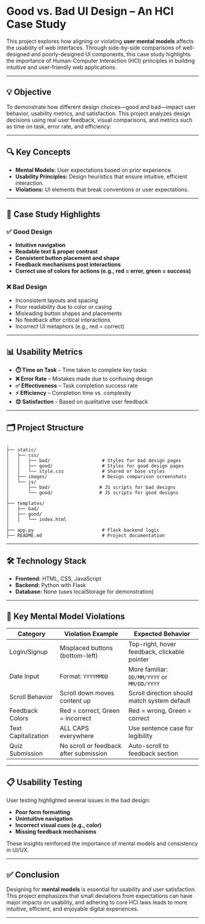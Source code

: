 # Good vs. Bad UI Design – An HCI Case Study

This project explores how aligning or violating **user mental models** affects the usability of web interfaces. Through side-by-side comparisons of well-designed and poorly-designed UI components, this case study highlights the importance of Human-Computer Interaction (HCI) principles in building intuitive and user-friendly web applications.

---

## 💡 Objective

To demonstrate how different design choices—good and bad—impact user behavior, usability metrics, and satisfaction. This project analyzes design decisions using real user feedback, visual comparisons, and metrics such as time on task, error rate, and efficiency.

---

## 🔍 Key Concepts

* **Mental Models:** User expectations based on prior experience.
* **Usability Principles:** Design heuristics that ensure intuitive, efficient interaction.
* **Violations:** UI elements that break conventions or user expectations.

---

## 🧪 Case Study Highlights

### ✅ Good Design

* **Intuitive navigation**
* **Readable text & proper contrast**
* **Consistent button placement and shape**
* **Feedback mechanisms post interactions**
* **Correct use of colors for actions (e.g., red = error, green = success)**

### ❌ Bad Design

* Inconsistent layouts and spacing
* Poor readability due to color or casing
* Misleading button shapes and placements
* No feedback after critical interactions
* Incorrect UI metaphors (e.g., red = correct)

---

## 📊 Usability Metrics

* **⏱️ Time on Task** – Time taken to complete key tasks
* **❌ Error Rate** – Mistakes made due to confusing design
* **✅ Effectiveness** – Task completion success rate
* **⚡ Efficiency** – Completion time vs. complexity
* **😊 Satisfaction** – Based on qualitative user feedback

---

## 🗂️ Project Structure

```
.
├── static/
│   ├── css/
│   │   ├── bad/                   # Styles for bad design pages
│   │   ├── good/                  # Styles for good design pages
│   │   └── style.css              # Shared or base styles
│   ├── images/                    # Design comparison screenshots
│   └── js/
│       ├── bad/                  # JS scripts for bad designs
│       └── good/                 # JS scripts for good designs
│
├── templates/
│   ├── bad/
│   ├── good/
│   │   └── index.html          
│
├── app.py                         # Flask backend logic
├── README.md                      # Project documentation
```

---

## 🛠️ Technology Stack

* **Frontend:** HTML, CSS, JavaScript
* **Backend:** Python with Flask
* **Database:** None (uses localStorage for demonstration)

---

## 🚦 Key Mental Model Violations

| Category            | Violation Example                      | Expected Behavior                            |
| ------------------- | -------------------------------------- | -------------------------------------------- |
| Login/Signup        | Misplaced buttons (bottom-left)        | Top-right, hover feedback, clickable pointer |
| Date Input          | Format: `YYYYMMDD`                     | More familiar: `DD/MM/YYYY` or `MM/DD/YYYY`  |
| Scroll Behavior     | Scroll down moves content up           | Scroll direction should match system default |
| Feedback Colors     | Red = correct, Green = incorrect       | Red = wrong, Green = correct                 |
| Text Capitalization | ALL CAPS everywhere                    | Use sentence case for legibility             |
| Quiz Submission     | No scroll or feedback after submission | Auto-scroll to feedback section              |

---

## 📋 Usability Testing

User testing highlighted several issues in the bad design:

* **Poor form formatting**
* **Unintuitive navigation**
* **Incorrect visual cues (e.g., color)**
* **Missing feedback mechanisms**

These insights reinforced the importance of mental models and consistency in UI/UX.

---

## ✅ Conclusion

Designing for **mental models** is essential for usability and user satisfaction. This project emphasizes that small deviations from expectations can have major impacts on usability, and adhering to core HCI laws leads to more intuitive, efficient, and enjoyable digital experiences.

---
